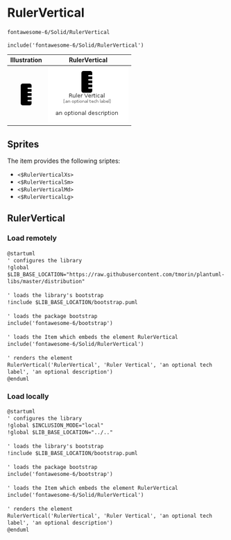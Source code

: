 # RulerVertical


```text
fontawesome-6/Solid/RulerVertical
```

```text
include('fontawesome-6/Solid/RulerVertical')
```



| Illustration | RulerVertical |
| :---: | :---: |
| ![illustration for Illustration](../../fontawesome-6/Solid/RulerVertical.png) | ![illustration for RulerVertical](../../fontawesome-6/Solid/RulerVertical.Local.png) |



## Sprites
The item provides the following sriptes:

- `<$RulerVerticalXs>`
- `<$RulerVerticalSm>`
- `<$RulerVerticalMd>`
- `<$RulerVerticalLg>`





## RulerVertical

### Load remotely
```plantuml
@startuml
' configures the library
!global $LIB_BASE_LOCATION="https://raw.githubusercontent.com/tmorin/plantuml-libs/master/distribution"

' loads the library's bootstrap
!include $LIB_BASE_LOCATION/bootstrap.puml

' loads the package bootstrap
include('fontawesome-6/bootstrap')

' loads the Item which embeds the element RulerVertical
include('fontawesome-6/Solid/RulerVertical')

' renders the element
RulerVertical('RulerVertical', 'Ruler Vertical', 'an optional tech label', 'an optional description')
@enduml
```

### Load locally
```plantuml
@startuml
' configures the library
!global $INCLUSION_MODE="local"
!global $LIB_BASE_LOCATION="../.."

' loads the library's bootstrap
!include $LIB_BASE_LOCATION/bootstrap.puml

' loads the package bootstrap
include('fontawesome-6/bootstrap')

' loads the Item which embeds the element RulerVertical
include('fontawesome-6/Solid/RulerVertical')

' renders the element
RulerVertical('RulerVertical', 'Ruler Vertical', 'an optional tech label', 'an optional description')
@enduml
```

